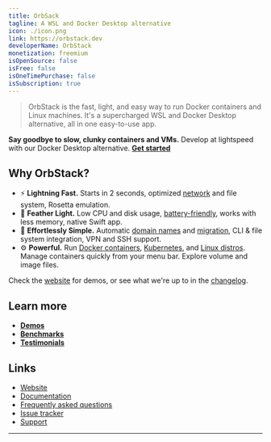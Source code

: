 ```yaml
---
title: OrbSack
tagline: A WSL and Docker Desktop alternative
icon: ./icon.png
link: https://orbstack.dev
developerName: OrbStack
monetization: freemium
isOpenSource: false
isFree: false
isOneTimePurchase: false
isSubscription: true
---
```


> OrbStack is the fast, light, and easy way to run Docker containers and Linux machines. It's a supercharged WSL and Docker Desktop alternative, all in one easy-to-use app.

**Say goodbye to slow, clunky containers and VMs.** Develop at lightspeed with our Docker Desktop alternative. **[Get started](https://docs.orbstack.dev/quick-start)**

## Why OrbStack?

- ⚡️ **Lightning Fast.** Starts in 2 seconds, optimized [network](https://docs.orbstack.dev/docker/network) and file system, Rosetta emulation.
- 💨 **Feather Light.** Low CPU and disk usage, [battery-friendly](https://docs.orbstack.dev/benchmarks), works with less memory, native Swift app.
- 🍰 **Effortlessly Simple.** Automatic [domain names](https://docs.orbstack.dev/docker/domains) and [migration](https://docs.orbstack.dev/install#docker-migration), CLI & file system integration, VPN and SSH support.
- ⚙️ **Powerful.** Run [Docker containers](https://docs.orbstack.dev/docker/), [Kubernetes](https://docs.orbstack.dev/kubernetes/), and [Linux distros](https://docs.orbstack.dev/machines/). Manage containers quickly from your menu bar. Explore volume and image files.

Check the [website](https://orbstack.dev) for demos, or see what we're up to in the [changelog](https://docs.orbstack.dev/release-notes).

## Learn more

- [**Demos**](https://orbstack.dev)
- [**Benchmarks**](https://orbstack.dev/#benchmarks)
- [**Testimonials**](https://orbstack.dev/#testimonials)

## Links

- [Website](https://orbstack.dev)
- [Documentation](https://docs.orbstack.dev)
- [Frequently asked questions](https://docs.orbstack.dev/faq)
- [Issue tracker](https://github.com/orbstack/orbstack/issues)
- [Support](mailto:support@orbstack.dev)
---
